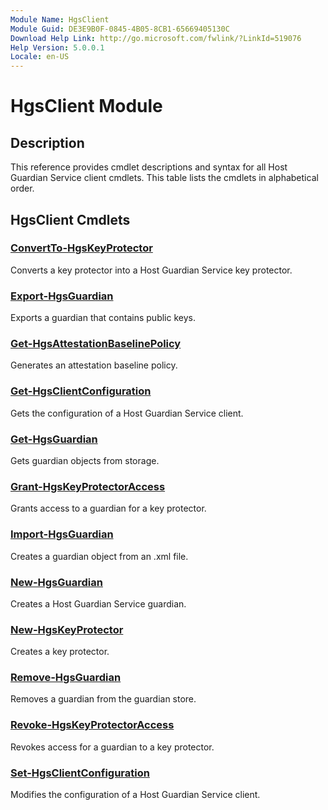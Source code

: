 ```yaml
---
Module Name: HgsClient
Module Guid: DE3E9B0F-0845-4B05-8CB1-65669405130C
Download Help Link: http://go.microsoft.com/fwlink/?LinkId=519076
Help Version: 5.0.0.1
Locale: en-US
---
```


# HgsClient Module
## Description
This reference provides cmdlet descriptions and syntax for all Host Guardian Service client cmdlets. This table lists the cmdlets in alphabetical order.

## HgsClient Cmdlets
### [ConvertTo-HgsKeyProtector](ConvertTo-HgsKeyProtector.md)
Converts a key protector into a Host Guardian Service key protector.

### [Export-HgsGuardian](Export-HgsGuardian.md)
Exports a guardian that contains public keys.

### [Get-HgsAttestationBaselinePolicy](Get-HgsAttestationBaselinePolicy.md)
Generates an attestation baseline policy.

### [Get-HgsClientConfiguration](Get-HgsClientConfiguration.md)
Gets the configuration of a Host Guardian Service client.

### [Get-HgsGuardian](Get-HgsGuardian.md)
Gets guardian objects from storage.

### [Grant-HgsKeyProtectorAccess](Grant-HgsKeyProtectorAccess.md)
Grants access to a guardian for a key protector.

### [Import-HgsGuardian](Import-HgsGuardian.md)
Creates a guardian object from an .xml file.

### [New-HgsGuardian](New-HgsGuardian.md)
Creates a Host Guardian Service guardian.

### [New-HgsKeyProtector](New-HgsKeyProtector.md)
Creates a key protector.

### [Remove-HgsGuardian](Remove-HgsGuardian.md)
Removes a guardian from the guardian store.

### [Revoke-HgsKeyProtectorAccess](Revoke-HgsKeyProtectorAccess.md)
Revokes access for a guardian to a key protector.

### [Set-HgsClientConfiguration](Set-HgsClientConfiguration.md)
Modifies the configuration of a Host Guardian Service client.

